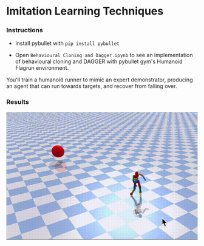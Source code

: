 # Imitation Learning Techniques

### Instructions

- Install pybullet with `pip install pybullet`

- Open `Behavioural Cloning and Dagger.ipynb` to see an implementation of behavioural cloning and DAGGER with pybullet gym's Humanoid Flagrun environment.

You'll train a humanoid runner to mimic an expert demonstrator, producing an agent that can run towards targets, and recover from falling over.

### Results

![](flagrun_adv_fallover.gif)
